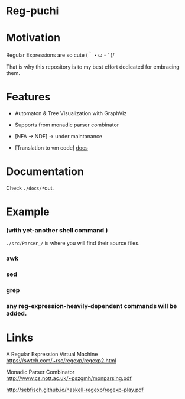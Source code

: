# Reg-puchi

# Motivation

Regular Expressions are so cute  (｀・ω・´ )/

That is why this repository is to my best effort dedicated for embracing them.

# Features

* Automaton & Tree Visualization with GraphViz

* Supports from monadic parser combinator

* [NFA -> NDF] -> under maintanance

* [Translation to vm code] [docs](`https://github.com/Hiroshi123/reg-puchi/blob/master/docs/regvm.md`)

# Documentation

Check `./docs/*`out.

# Example

### (with  yet-another shell command )

`./src/Parser_/` is where you will find their source files.

### awk

### sed

### grep

### any reg-expression-heavily-dependent commands will be added.

# Links

A Regular Expression Virtual Machine
https://swtch.com/~rsc/regexp/regexp2.html

Monadic Parser Combinator
http://www.cs.nott.ac.uk/~pszgmh/monparsing.pdf


http://sebfisch.github.io/haskell-regexp/regexp-play.pdf
